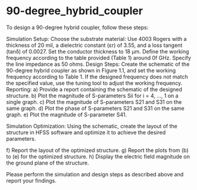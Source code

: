 # 90-degree_hybrid_coupler

To design a 90-degree hybrid coupler, follow these steps:

Simulation Setup:
Choose the substrate material: Use 4003 Rogers with a thickness of 20 mil, a dielectric constant (εr) of 3.55, and a loss tangent (tanδ) of 0.0027.
Set the conductor thickness to 18 µm.
Define the working frequency according to the table provided (Table 1) around 0f GHz.
Specify the line impedance as 50 ohms.
Design Steps:
Create the schematic of the 90-degree hybrid coupler as shown in Figure 1.1, and set the working frequency according to Table 1.
If the designed frequency does not match the specified value, use the tuning tool to adjust the working frequency.
Reporting:
a) Provide a report containing the schematic of the designed structure.
b) Plot the magnitude of S-parameters Sii for i = 4, ..., 1 on a single graph.
c) Plot the magnitude of S-parameters S21 and S31 on the same graph.
d) Plot the phase of S-parameters S21 and S31 on the same graph.
e) Plot the magnitude of S-parameter S41.

Simulation Optimization:
Using the schematic, create the layout of the structure in HFSS software and optimize it to achieve the desired parameters.

f) Report the layout of the optimized structure.
g) Report the plots from (b) to (e) for the optimized structure.
h) Display the electric field magnitude on the ground plane of the structure.

Please perform the simulation and design steps as described above and report your findings.
